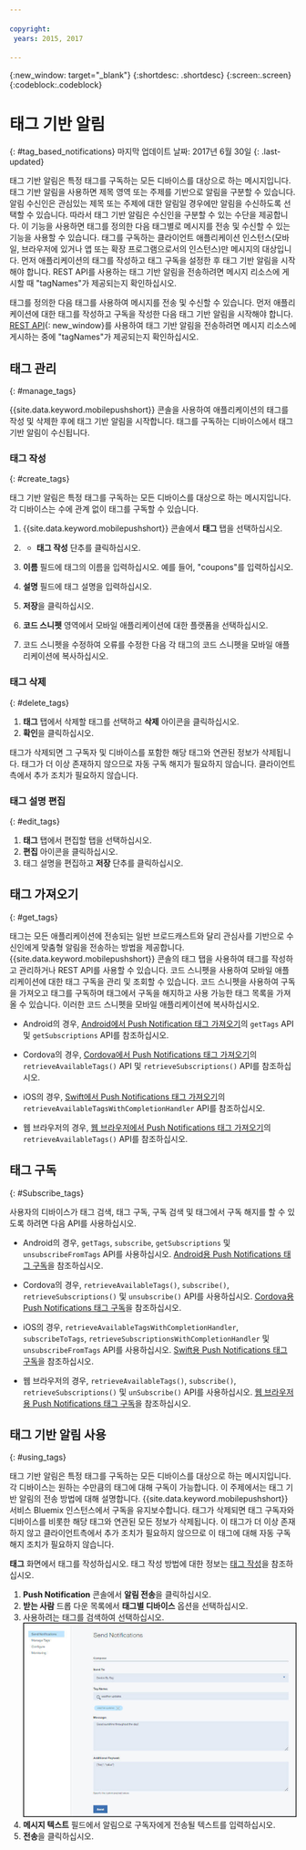 ```yaml
---

copyright:
 years: 2015, 2017

---
```


{:new_window: target="_blank"}
{:shortdesc: .shortdesc}
{:screen:.screen}
{:codeblock:.codeblock}

# 태그 기반 알림
{: #tag_based_notifications}
마지막 업데이트 날짜: 2017년 6월 30일
{: .last-updated}

태그 기반 알림은 특정 태그를 구독하는 모든 디바이스를 대상으로 하는 메시지입니다. 태그 기반 알림을 사용하면 제목 영역 또는 주제를 기반으로 알림을 구분할 수 있습니다. 알림 수신인은 관심있는 제목 또는 주제에 대한 알림일 경우에만 알림을 수신하도록 선택할 수 있습니다. 따라서 태그 기반 알림은 수신인을 구분할 수 있는 수단을 제공합니다. 이 기능을 사용하면 태그를 정의한 다음 태그별로 메시지를 전송 및 수신할 수 있는 기능을 사용할 수 있습니다. 태그를 구독하는 클라이언트 애플리케이션 인스턴스(모바일, 브라우저에 있거나 앱 또는 확장 프로그램으로서의 인스턴스)만 메시지의 대상입니다. 먼저 애플리케이션의 태그를 작성하고 태그 구독을 설정한 후 태그 기반 알림을 시작해야 합니다. REST API를 사용하는 태그 기반 알림을 전송하려면 메시지 리소스에 게시할 때 "tagNames"가 제공되는지 확인하십시오. 

태그를 정의한 다음 태그를 사용하여 메시지를 전송 및 수신할 수 있습니다. 먼저 애플리케이션에 대한 태그를 작성하고 구독을 작성한 다음 태그 기반 알림을 시작해야 합니다. [REST API](https://mobile.{DomainName}/imfpush/){: new_window}를 사용하여 태그 기반 알림을 전송하려면 메시지 리소스에 게시하는 중에 "tagNames"가 제공되는지 확인하십시오. 


## 태그 관리
{: #manage_tags}

{{site.data.keyword.mobilepushshort}} 콘솔을 사용하여 애플리케이션의 태그를 작성 및 삭제한 후에 태그 기반 알림을 시작합니다. 태그를 구독하는 디바이스에서 태그 기반 알림이 수신됩니다.


### 태그 작성
{: #create_tags}

태그 기반 알림은 특정 태그를 구독하는 모든 디바이스를 대상으로 하는 메시지입니다. 각 디바이스는 수에 관계 없이 태그를 구독할 수 있습니다.  

1. {{site.data.keyword.mobilepushshort}} 콘솔에서 **태그** 탭을 선택하십시오. 
1.  + **태그 작성** 단추를 클릭하십시오.    
   1. **이름** 필드에 태그의 이름을 입력하십시오. 예를 들어, "coupons"를 입력하십시오. 
   1. **설명** 필드에 태그 설명을 입력하십시오. 
   1. **저장**을 클릭하십시오.

1. **코드 스니펫** 영역에서 모바일 애플리케이션에 대한 플랫폼을 선택하십시오. 
1. 코드 스니펫을 수정하여 오류를 수정한 다음 각 태그의 코드 스니펫을 모바일 애플리케이션에 복사하십시오. 

### 태그 삭제
{: #delete_tags}

1. **태그** 탭에서 삭제할 태그를 선택하고 **삭제** 아이콘을 클릭하십시오.
1. **확인**을 클릭하십시오. 

태그가 삭제되면 그 구독자 및 디바이스를 포함한 해당 태그와 연관된 정보가 삭제됩니다. 태그가 더 이상 존재하지 않으므로 자동 구독 해지가 필요하지 않습니다. 클라이언트 측에서 추가 조치가 필요하지 않습니다.

### 태그 설명 편집
{: #edit_tags}

1. **태그** 탭에서 편집할 탭을 선택하십시오. 
1. **편집** 아이콘을 클릭하십시오. 
1. 태그 설명을 편집하고 **저장** 단추를 클릭하십시오. 

## 태그 가져오기
{: #get_tags}

태그는 모든 애플리케이션에 전송되는 일반 브로드캐스트와 달리 관심사를 기반으로 수신인에게 맞춤형 알림을 전송하는 방법을 제공합니다. {{site.data.keyword.mobilepushshort}} 콘솔의 태그 탭을 사용하여 태그를 작성하고 관리하거나 REST API를 사용할 수 있습니다. 코드 스니펫을 사용하여 모바일 애플리케이션에 대한 태그 구독을 관리 및 조회할 수 있습니다. 코드 스니펫을 사용하여 구독을 가져오고 태그를 구독하며 태그에서 구독을 해지하고 사용 가능한 태그 목록을 가져올 수 있습니다. 이러한 코드 스니펫을 모바일 애플리케이션에 복사하십시오. 


- Android의 경우, [Android에서 Push Notification 태그 가져오기](https://github.com/ibm-bluemix-mobile-services/bms-clientsdk-cordova-plugin-push/tree/Doc#ios-app)의 `getTags` API 및 `getSubscriptions` API를 참조하십시오.

- Cordova의 경우, [Cordova에서 Push Notifications 태그 가져오기](https://github.com/ibm-bluemix-mobile-services/bms-clientsdk-cordova-plugin-push/tree/Doc#push-notification-service-tags)의 `retrieveAvailableTags()` API 및 `retrieveSubscriptions()` API를 참조하십시오.

- iOS의 경우, [Swift에서 Push Notifications 태그 가져오기](https://github.com/ibm-bluemix-mobile-services/bms-clientsdk-swift-push/tree/Doc#retrieve-tags)의 `retrieveAvailableTagsWithCompletionHandler` API를 참조하십시오.

- 웹 브라우저의 경우, [웹 브라우저에서 Push Notifications 태그 가져오기](https://github.com/ibm-bluemix-mobile-services/bms-clientsdk-javascript-webpush/blob/Doc/README.md#push-notification-service-tags)의 `retrieveAvailableTags()` API를 참조하십시오.


## 태그 구독
{: #Subscribe_tags}

사용자의 디바이스가 태그 검색, 태그 구독, 구독 검색 및 태그에서 구독 해지를 할 수 있도록 하려면 다음 API를 사용하십시오. 

- Android의 경우, `getTags`, `subscribe`, `getSubscriptions` 및 `unsubscribeFromTags` API를 사용하십시오. [Android용 Push Notifications 태그 구독](https://github.com/ibm-bluemix-mobile-services/bms-clientsdk-android-push/tree/Doc#push-notification-service-tags)을 참조하십시오.

- Cordova의 경우, `retrieveAvailableTags()`, `subscribe()`, `retrieveSubscriptions()` 및 `unsubscribe()` API를 사용하십시오. [Cordova용 Push Notifications 태그 구독](https://github.com/ibm-bluemix-mobile-services/bms-clientsdk-cordova-plugin-push/tree/Doc#push-notification-service-tags)을 참조하십시오.

- iOS의 경우, `retrieveAvailableTagsWithCompletionHandler`, `subscribeToTags`, `retrieveSubscriptionsWithCompletionHandler` 및 `unsubscribeFromTags` API를 사용하십시오. [Swift용 Push Notifications 태그 구독](https://github.com/ibm-bluemix-mobile-services/bms-clientsdk-swift-push/tree/Doc#push-notification-service-tags)을 참조하십시오.

- 웹 브라우저의 경우, `retrieveAvailableTags()`, `subscribe()`, `retrieveSubscriptions()` 및 `unSubscribe()` API를 사용하십시오. [웹 브라우저용 Push Notifications 태그 구독](https://github.com/ibm-bluemix-mobile-services/bms-clientsdk-javascript-webpush/blob/Doc/README.md#push-notification-service-tags)을 참조하십시오.

## 태그 기반 알림 사용
{: #using_tags}

태그 기반 알림은 특정 태그를 구독하는 모든 디바이스를 대상으로 하는 메시지입니다. 각 디바이스는 원하는 수만큼의 태그에 대해 구독이 가능합니다. 이 주제에서는 태그 기반 알림의 전송 방법에 대해 설명합니다. {{site.data.keyword.mobilepushshort}} 서비스 Bluemix 인스턴스에서 구독을 유지보수합니다. 태그가 삭제되면 태그 구독자와 디바이스를 비롯한 해당 태그와 연관된 모든 정보가 삭제됩니다. 이 태그가 더 이상 존재하지 않고 클라이언트측에서 추가 조치가 필요하지 않으므로 이 태그에 대해 자동 구독 해지 조치가 필요하지 않습니다. 

**태그** 화면에서 태그를 작성하십시오. 태그 작성 방법에 대한 정보는 [태그 작성](t_manage_tags.html)을 참조하십시오. 

1. **Push Notification** 콘솔에서 **알림 전송**을 클릭하십시오. 
1. **받는 사람** 드롭 다운 목록에서 **태그별 디바이스** 옵션을 선택하십시오. 
1. 사용하려는 태그를 검색하여 선택하십시오.
![알림 화면](images/tag_notification.jpg)
1. **메시지 텍스트** 필드에서 알림으로 구독자에게 전송될 텍스트를 입력하십시오. 
1. **전송**을 클릭하십시오. 
